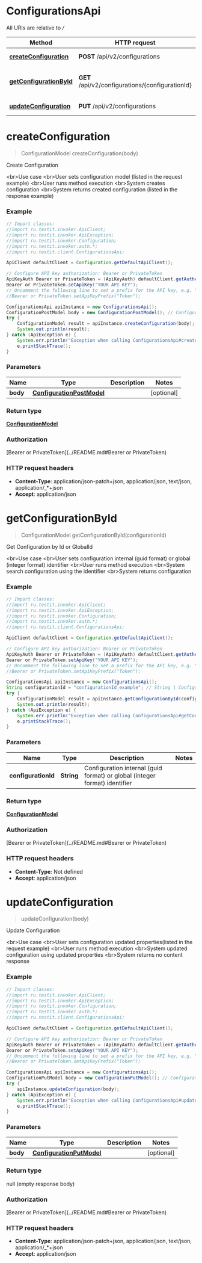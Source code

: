 # ConfigurationsApi

All URIs are relative to */*

Method | HTTP request | Description
------------- | ------------- | -------------
[**createConfiguration**](ConfigurationsApi.md#createConfiguration) | **POST** /api/v2/configurations | Create Configuration
[**getConfigurationById**](ConfigurationsApi.md#getConfigurationById) | **GET** /api/v2/configurations/{configurationId} | Get Configuration by Id or GlobalId
[**updateConfiguration**](ConfigurationsApi.md#updateConfiguration) | **PUT** /api/v2/configurations | Update Configuration

<a name="createConfiguration"></a>
# **createConfiguration**
> ConfigurationModel createConfiguration(body)

Create Configuration

&lt;br&gt;Use case  &lt;br&gt;User sets configuration model (listed in the request example)  &lt;br&gt;User runs method execution  &lt;br&gt;System creates configuration  &lt;br&gt;System returns created configuration (listed in the response example)

### Example
```java
// Import classes:
//import ru.testit.invoker.ApiClient;
//import ru.testit.invoker.ApiException;
//import ru.testit.invoker.Configuration;
//import ru.testit.invoker.auth.*;
//import ru.testit.client.ConfigurationsApi;

ApiClient defaultClient = Configuration.getDefaultApiClient();

// Configure API key authorization: Bearer or PrivateToken
ApiKeyAuth Bearer or PrivateToken = (ApiKeyAuth) defaultClient.getAuthentication("Bearer or PrivateToken");
Bearer or PrivateToken.setApiKey("YOUR API KEY");
// Uncomment the following line to set a prefix for the API key, e.g. "Token" (defaults to null)
//Bearer or PrivateToken.setApiKeyPrefix("Token");

ConfigurationsApi apiInstance = new ConfigurationsApi();
ConfigurationPostModel body = new ConfigurationPostModel(); // ConfigurationPostModel | 
try {
    ConfigurationModel result = apiInstance.createConfiguration(body);
    System.out.println(result);
} catch (ApiException e) {
    System.err.println("Exception when calling ConfigurationsApi#createConfiguration");
    e.printStackTrace();
}
```

### Parameters

Name | Type | Description  | Notes
------------- | ------------- | ------------- | -------------
 **body** | [**ConfigurationPostModel**](ConfigurationPostModel.md)|  | [optional]

### Return type

[**ConfigurationModel**](ConfigurationModel.md)

### Authorization

[Bearer or PrivateToken](../README.md#Bearer or PrivateToken)

### HTTP request headers

 - **Content-Type**: application/json-patch+json, application/json, text/json, application/_*+json
 - **Accept**: application/json

<a name="getConfigurationById"></a>
# **getConfigurationById**
> ConfigurationModel getConfigurationById(configurationId)

Get Configuration by Id or GlobalId

&lt;br&gt;Use case  &lt;br&gt;User sets configuration internal (guid format) or global (integer format) identifier  &lt;br&gt;User runs method execution  &lt;br&gt;System search configuration using the identifier  &lt;br&gt;System returns configuration

### Example
```java
// Import classes:
//import ru.testit.invoker.ApiClient;
//import ru.testit.invoker.ApiException;
//import ru.testit.invoker.Configuration;
//import ru.testit.invoker.auth.*;
//import ru.testit.client.ConfigurationsApi;

ApiClient defaultClient = Configuration.getDefaultApiClient();

// Configure API key authorization: Bearer or PrivateToken
ApiKeyAuth Bearer or PrivateToken = (ApiKeyAuth) defaultClient.getAuthentication("Bearer or PrivateToken");
Bearer or PrivateToken.setApiKey("YOUR API KEY");
// Uncomment the following line to set a prefix for the API key, e.g. "Token" (defaults to null)
//Bearer or PrivateToken.setApiKeyPrefix("Token");

ConfigurationsApi apiInstance = new ConfigurationsApi();
String configurationId = "configurationId_example"; // String | Configuration internal (guid format) or global (integer format) identifier
try {
    ConfigurationModel result = apiInstance.getConfigurationById(configurationId);
    System.out.println(result);
} catch (ApiException e) {
    System.err.println("Exception when calling ConfigurationsApi#getConfigurationById");
    e.printStackTrace();
}
```

### Parameters

Name | Type | Description  | Notes
------------- | ------------- | ------------- | -------------
 **configurationId** | **String**| Configuration internal (guid format) or global (integer format) identifier |

### Return type

[**ConfigurationModel**](ConfigurationModel.md)

### Authorization

[Bearer or PrivateToken](../README.md#Bearer or PrivateToken)

### HTTP request headers

 - **Content-Type**: Not defined
 - **Accept**: application/json

<a name="updateConfiguration"></a>
# **updateConfiguration**
> updateConfiguration(body)

Update Configuration

&lt;br&gt;Use case  &lt;br&gt;User sets configuration updated properties(listed in the request example)  &lt;br&gt;User runs method execution  &lt;br&gt;System updated configuration using updated properties  &lt;br&gt;System returns no content response

### Example
```java
// Import classes:
//import ru.testit.invoker.ApiClient;
//import ru.testit.invoker.ApiException;
//import ru.testit.invoker.Configuration;
//import ru.testit.invoker.auth.*;
//import ru.testit.client.ConfigurationsApi;

ApiClient defaultClient = Configuration.getDefaultApiClient();

// Configure API key authorization: Bearer or PrivateToken
ApiKeyAuth Bearer or PrivateToken = (ApiKeyAuth) defaultClient.getAuthentication("Bearer or PrivateToken");
Bearer or PrivateToken.setApiKey("YOUR API KEY");
// Uncomment the following line to set a prefix for the API key, e.g. "Token" (defaults to null)
//Bearer or PrivateToken.setApiKeyPrefix("Token");

ConfigurationsApi apiInstance = new ConfigurationsApi();
ConfigurationPutModel body = new ConfigurationPutModel(); // ConfigurationPutModel | 
try {
    apiInstance.updateConfiguration(body);
} catch (ApiException e) {
    System.err.println("Exception when calling ConfigurationsApi#updateConfiguration");
    e.printStackTrace();
}
```

### Parameters

Name | Type | Description  | Notes
------------- | ------------- | ------------- | -------------
 **body** | [**ConfigurationPutModel**](ConfigurationPutModel.md)|  | [optional]

### Return type

null (empty response body)

### Authorization

[Bearer or PrivateToken](../README.md#Bearer or PrivateToken)

### HTTP request headers

 - **Content-Type**: application/json-patch+json, application/json, text/json, application/_*+json
 - **Accept**: application/json

